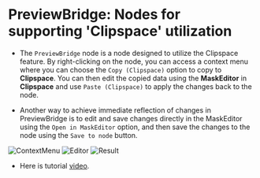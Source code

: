 # PreviewBridge: Nodes for supporting 'Clipspace' utilization

* The ```PreviewBridge``` node is a node designed to utilize the Clipspace feature. By right-clicking on the node, you can access a context menu where you can choose the ```Copy (Clipspace)``` option to copy to **Clipspace**. You can then edit the copied data using the **MaskEditor** in **Clipspace** and use ```Paste (Clipspace)``` to apply the changes back to the node.

* Another way to achieve immediate reflection of changes in PreviewBridge is to edit and save changes directly in the MaskEditor using the ```Open in MaskEditor``` option, and then save the changes to the node using the ```Save to node``` button.

![ContextMenu](https://github.com/ltdrdata/ComfyUI-extension-tutorials/raw/Main/ComfyUI-Impact-Pack/images/PreviewBridge-ContextMenu.png)
![Editor](https://github.com/ltdrdata/ComfyUI-extension-tutorials/raw/Main/ComfyUI-Impact-Pack/images/PreviewBridge-Editor.png)
![Result](https://github.com/ltdrdata/ComfyUI-extension-tutorials/raw/Main/ComfyUI-Impact-Pack/images/PreviewBridge-Result.png)

* Here is tutorial [video](https://www.youtube.com/watch?v=O3EjONCS-rU).
